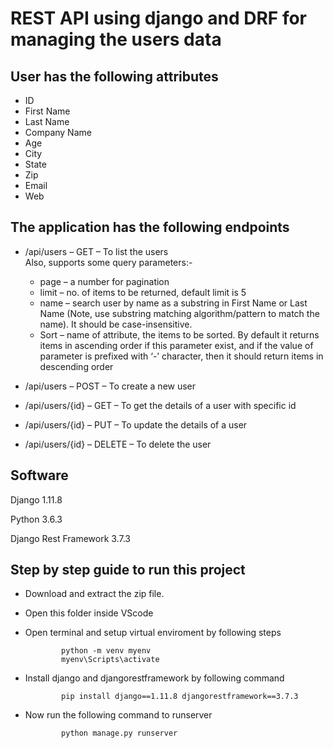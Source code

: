 # REST API using django and DRF for managing the users data

## User has the following attributes

* ID
* First Name
* Last Name
* Company Name
* Age
* City
* State
* Zip
* Email
* Web

## The application has the following endpoints

* /api/users – GET – To list the users<br>
  Also, supports some query parameters:-

    - page – a number for pagination
    - limit – no. of items to be returned, default limit is 5
    - name – search user by name as a substring in First Name or Last Name (Note, use substring matching algorithm/pattern to match the      name). It should be case-insensitive.
    - Sort – name of attribute, the items to be sorted. By default it returns items in ascending order if this parameter exist, and if     the value of parameter is prefixed with ‘-’ character, then it should return items in descending order
* /api/users – POST – To create a new user
* /api/users/{id} – GET – To get the details of a user with specific id
* /api/users/{id} – PUT – To update the details of a user
* /api/users/{id} – DELETE – To delete the user

## Software

Django 1.11.8

Python 3.6.3

Django Rest Framework 3.7.3

## Step by step guide to run this project

* Download and extract the zip file.
* Open this folder inside VScode
* Open terminal and setup virtual enviroment by following steps

              python -m venv myenv
              myenv\Scripts\activate
              
* Install django and djangorestframework by following command

              pip install django==1.11.8 djangorestframework==3.7.3
* Now run the following command to runserver

              python manage.py runserver
